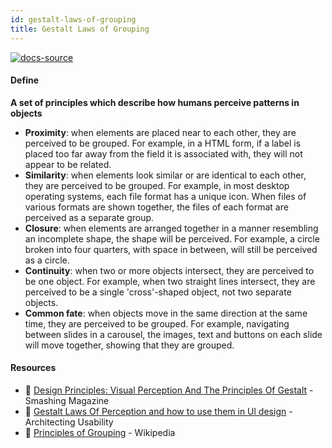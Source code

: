 ```yaml
---
id: gestalt-laws-of-grouping
title: Gestalt Laws of Grouping
---
```


[![docs-source](https://img.shields.io/badge/SRC-UX%20Companion-blue)](https://play.google.com/store/apps/details?id=com.cyberduck.uxcompanion)

#### Define

**A set of principles which describe how humans perceive patterns in objects**

* **Proximity**: when elements are placed near to each other, they are perceived to be grouped. For example, in a HTML form, if a label is placed too far away from the field it is associated with, they will not appear to be related.
* **Similarity**: when elements look similar or are identical to each other, they are perceived to be grouped. For example, in most desktop operating systems, each file format has a unique icon. When files of various formats are shown together, the files of each format are perceived as a separate group.
* **Closure**: when elements are arranged together in a manner resembling an incomplete shape, the shape will be perceived. For example, a circle broken into four quarters, with space in between, will still be perceived as a circle.
* **Continuity**: when two or more objects intersect, they are perceived to be one object. For example, when two straight lines intersect, they are perceived to be a single 'cross'-shaped object, not two separate objects.
* **Common fate**: when objects move in the same direction at the same time, they are perceived to be grouped. For example, navigating between slides in a carousel, the images, text and buttons on each slide will move together, showing that they are grouped.

#### Resources

* 📃 [Design Principles: Visual Perception And The Principles Of Gestalt](https://amanmittal.me) - Smashing Magazine
* 📃 [Gestalt Laws Of Perception and how to use them in Ul design](https://amanmittal.me) - Architecting Usability
* 📃 [Principles of Grouping](https://amanmittal.me) - Wikipedia